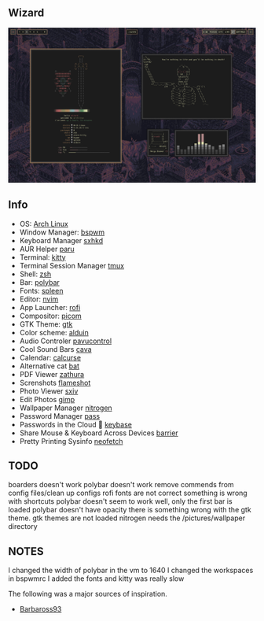 ## Wizard

![retro](./assets/retro_gaming_rise.png)

## Info

- OS: [Arch Linux](https://archlinux.org/)
- Window Manager: [bspwm](https://github.com/baskerville/bspwm)
- Keyboard Manager [sxhkd]()
- AUR Helper [paru]()
- Terminal: [kitty](https://github.com/kovidgoyal/kitty)
- Terminal Session Manager [tmux]()
- Shell: [zsh](https://www.zsh.org/)
- Bar: [polybar](https://github.com/polybar/polybar)
- Fonts: [spleen](https://github.com/fcambus/spleen)
- Editor: [nvim](https://github.com/neovim/neovim)
- App Launcher: [rofi](https://github.com/davatorium/rofi)
- Compositor: [picom](https://github.com/yshui/picom)
- GTK Theme: [gtk]()
- Color scheme: [alduin](https://github.com/AlessandroYorba/Alduin)
- Audio Controler [pavucontrol]()
- Cool Sound Bars [cava]()
- Calendar: [calcurse]()
- Alternative cat [bat]()
- PDF Viewer [zathura]()
- Screnshots [flameshot]()
- Photo Viewer [sxiv]()
- Edit Photos [gimp]()
- Wallpaper Manager [nitrogen]()
- Password Manager [pass]()
- Passwords in the Cloud :eyes: [keybase]()
- Share Mouse & Keyboard Across Devices [barrier]()
- Pretty Printing Sysinfo [neofetch]()

## TODO

boarders doesn't work
polybar doesn't work
remove commends from config files/clean up configs
rofi fonts are not correct
something is wrong with shortcuts
polybar doesn't seem to work well, only the first bar is loaded
polybar doesn't have opacity
there is something wrong with the gtk theme.
gtk themes are not loaded
nitrogen needs the /pictures/wallpaper directory

## NOTES

I changed the width of polybar in the vm to 1640
I changed the workspaces in bspwmrc
I added the fonts and kitty was really slow

The following was a major sources of inspiration.
- [Barbaross93](https://github.com/Barbaross93/Muspelheim)
